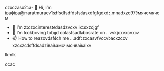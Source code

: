 czxczasx2ca- 👋 Hi, I’m івафіва@maratmuraev1sdfsdfsdfdsfsdasxdfgfgdxdz,mnadxzc979мячсмячсм
- 👀 I’m zxczxcinterestedasdzvcxv ixcsxzcjgf
- 💞️ I’m lookbcving tobgd colasfsadlabosrate on ...vvkjcxvxcvxcv
- 📫 How to reazxvdsfdch me ...adfczxcasvfvccvbacxzccv
xzcxzcdsffdsadzіваівамсчмсчваіваіxv
<!---dsvause itszxc `README.mj;jkb hcxz/` (this file) apfbdpears on your GitHub profile.
You can click the Preview link to take a look at your changes.

sfvcxbcxvcxvsdf
--->lkmlk
ccac
